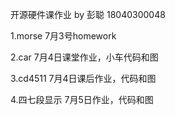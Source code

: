开源硬件课作业 by 彭聪 18040300048
 
 1.morse 7月3号homework
 
 2.car 7月4日课堂作业，小车代码和图
  
 3.cd4511 7月4日课后作业，代码和图
 
 4.四七段显示 7月5日作业，代码和图
